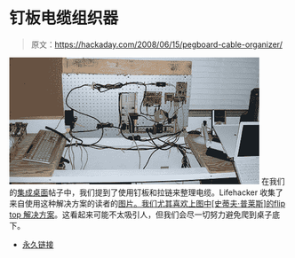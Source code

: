 # 钉板电缆组织器

> 原文：<https://hackaday.com/2008/06/15/pegboard-cable-organizer/>

![](img/b166f07ccfdc84950b65eb04d5820329.png)
在我们的[集成桌面](http://www.hackaday.com/2008/05/27/the-integrated-desk/)帖子中，我们提到了使用钉板和拉链来整理电缆。Lifehacker 收集了来自使用这种解决方案的读者的[图片。我们尤其喜欢上图中[史蒂夫·普莱斯]的](http://lifehacker.com/396159/three-reader-gadget-pegboard-mounts)[flip top 解决方案](http://www.flickr.com/photos/steve_price82/2559368647/)。这看起来可能不太吸引人，但我们会尽一切努力避免爬到桌子底下。

*   [永久链接](http://lifehacker.com/396159/three-reader-gadget-pegboard-mounts)